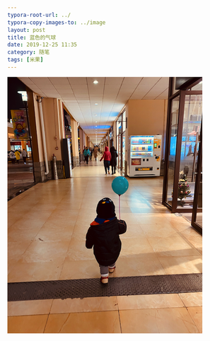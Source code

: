```yaml
---
typora-root-url: ../
typora-copy-images-to: ../image
layout: post
title: 蓝色的气球
date: 2019-12-25 11:35
category: 随笔
tags: [米果]
---
```


![image-20191225113633615](../assets/blog/image-20191225113633615.png)